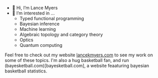 - 👋 Hi, I’m Lance Myers
- 👀 I’m interested in ...
  - Typed functional programming
  - Bayesian inference
  - Machine learning 
  - Algebraic topology and category theory
  - Optics
  - Quantum computing

Feel free to check out my website [lancekmyers.com](lancekmyers.com) to see my work on some of these topics.
I'm also a hug basketball fan, and run (bayesketball.com)[bayesketball.com], a website feaaturing bayesian basketball statistics.

